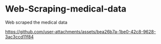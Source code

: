 # Web-Scraping-medical-data
Web scraped the medical data

https://github.com/user-attachments/assets/bea26b7a-1be0-42c8-9628-3ac3ccd11f84




